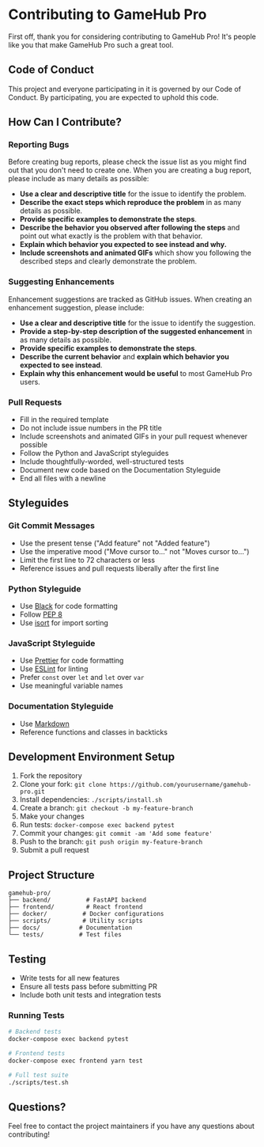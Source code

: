 # Contributing to GameHub Pro

First off, thank you for considering contributing to GameHub Pro! It's people like you that make GameHub Pro such a great tool.

## Code of Conduct

This project and everyone participating in it is governed by our Code of Conduct. By participating, you are expected to uphold this code.

## How Can I Contribute?

### Reporting Bugs

Before creating bug reports, please check the issue list as you might find out that you don't need to create one. When you are creating a bug report, please include as many details as possible:

* **Use a clear and descriptive title** for the issue to identify the problem.
* **Describe the exact steps which reproduce the problem** in as many details as possible.
* **Provide specific examples to demonstrate the steps**.
* **Describe the behavior you observed after following the steps** and point out what exactly is the problem with that behavior.
* **Explain which behavior you expected to see instead and why.**
* **Include screenshots and animated GIFs** which show you following the described steps and clearly demonstrate the problem.

### Suggesting Enhancements

Enhancement suggestions are tracked as GitHub issues. When creating an enhancement suggestion, please include:

* **Use a clear and descriptive title** for the issue to identify the suggestion.
* **Provide a step-by-step description of the suggested enhancement** in as many details as possible.
* **Provide specific examples to demonstrate the steps**.
* **Describe the current behavior** and **explain which behavior you expected to see instead**.
* **Explain why this enhancement would be useful** to most GameHub Pro users.

### Pull Requests

* Fill in the required template
* Do not include issue numbers in the PR title
* Include screenshots and animated GIFs in your pull request whenever possible
* Follow the Python and JavaScript styleguides
* Include thoughtfully-worded, well-structured tests
* Document new code based on the Documentation Styleguide
* End all files with a newline

## Styleguides

### Git Commit Messages

* Use the present tense ("Add feature" not "Added feature")
* Use the imperative mood ("Move cursor to..." not "Moves cursor to...")
* Limit the first line to 72 characters or less
* Reference issues and pull requests liberally after the first line

### Python Styleguide

* Use [Black](https://github.com/psf/black) for code formatting
* Follow [PEP 8](https://www.python.org/dev/peps/pep-0008/)
* Use [isort](https://github.com/PyCQA/isort) for import sorting

### JavaScript Styleguide

* Use [Prettier](https://prettier.io/) for code formatting
* Use [ESLint](https://eslint.org/) for linting
* Prefer `const` over `let` and `let` over `var`
* Use meaningful variable names

### Documentation Styleguide

* Use [Markdown](https://daringfireball.net/projects/markdown/)
* Reference functions and classes in backticks

## Development Environment Setup

1. Fork the repository
2. Clone your fork: `git clone https://github.com/yourusername/gamehub-pro.git`
3. Install dependencies: `./scripts/install.sh`
4. Create a branch: `git checkout -b my-feature-branch`
5. Make your changes
6. Run tests: `docker-compose exec backend pytest`
7. Commit your changes: `git commit -am 'Add some feature'`
8. Push to the branch: `git push origin my-feature-branch`
9. Submit a pull request

## Project Structure

```
gamehub-pro/
├── backend/          # FastAPI backend
├── frontend/         # React frontend
├── docker/          # Docker configurations
├── scripts/         # Utility scripts
├── docs/           # Documentation
└── tests/          # Test files
```

## Testing

* Write tests for all new features
* Ensure all tests pass before submitting PR
* Include both unit tests and integration tests

### Running Tests

```bash
# Backend tests
docker-compose exec backend pytest

# Frontend tests
docker-compose exec frontend yarn test

# Full test suite
./scripts/test.sh
```

## Questions?

Feel free to contact the project maintainers if you have any questions about contributing!
